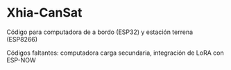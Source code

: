 # Xhia-CanSat
Código para computadora de a bordo (ESP32) y estación terrena (ESP8266)

Códigos faltantes: computadora carga secundaria, integración de LoRA con ESP-NOW
